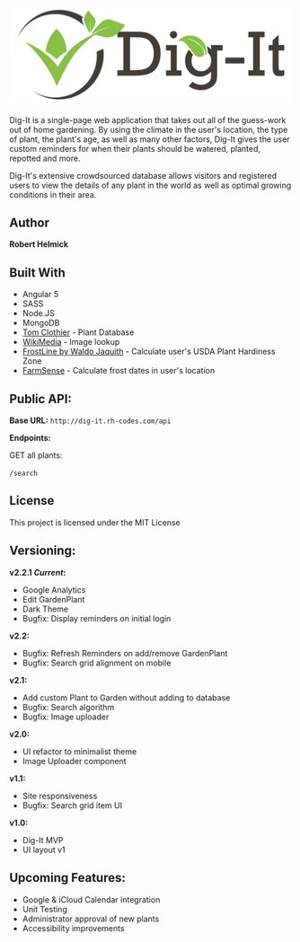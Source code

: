 ## ![Dig-It logo](client/src/assets/logo/dig-it-logo-full.svg)

Dig-It is a single-page web application that takes out all of the guess-work out of home gardening. By using the climate in the user's location, the type of plant, the plant's age, as well as many other factors, Dig-It gives the user custom reminders for when their plants should be watered, planted, repotted and more. 

Dig-It's extensive crowdsourced database allows visitors and registered users to view the details of any plant in the world as well as optimal growing conditions in their area.

## Author

**Robert Helmick**

## Built With

- Angular 5
- SASS
- Node.JS
- MongoDB
- [Tom Clothier](https://tomclothier.hort.net/) - Plant Database
- [WikiMedia](https://www.mediawiki.org/) - Image lookup
- [FrostLine by Waldo Jaquith](https://github.com/waldoj/frostline) - Calculate user's USDA Plant Hardiness Zone
- [FarmSense](http://www.farmsense.net/api/frost-date-api/) - Calculate frost dates in user's location

## Public API:

**Base URL:** ````http://dig-it.rh-codes.com/api```` 

**Endpoints:**

GET all plants: 

````/search````

## License

This project is licensed under the MIT License

## Versioning:

**v2.2.1 *Current*:**

- Google Analytics
- Edit GardenPlant
- Dark Theme
- Bugfix: Display reminders on initial login

**v2.2:**

- Bugfix: Refresh Reminders on add/remove GardenPlant
- Bugfix: Search grid alignment on mobile

**v2.1:**

- Add custom Plant to Garden without adding to database
- Bugfix: Search algorithm
- Bugfix: Image uploader

**v2.0:**

- UI refactor to minimalist theme
- Image Uploader component

**v1.1:**

- Site responsiveness
- Bugfix: Search grid item UI

**v1.0:**

- Dig-It MVP
- UI layout v1

## Upcoming Features:
- Google & iCloud Calendar integration
- Unit Testing
- Administrator approval of new plants
- Accessibility improvements